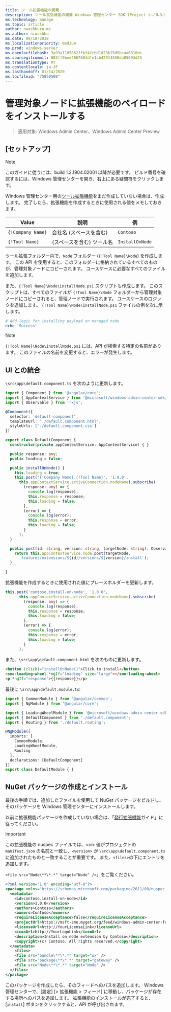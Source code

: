 ```yaml
---
title: ツール拡張機能の開発
description: ツール拡張機能の開発 Windows 管理センター SDK (Project ホノルル)
ms.technology: manage
ms.topic: article
author: nwashburn-ms
ms.author: niwashbu
ms.date: 09/18/2018
ms.localizationpriority: medium
ms.prod: windows-server
ms.openlocfilehash: 3a93a1105862ffbf4fcbd1d23b15d9bcaa6010dc
ms.sourcegitcommit: 083ff9bed4867604dfe1cb42914550da05093d25
ms.translationtype: MT
ms.contentlocale: ja-JP
ms.lasthandoff: 01/14/2020
ms.locfileid: "75950500"
---
```

# <a name="install-extension-payload-on-a-managed-node"></a>管理対象ノードに拡張機能のペイロードをインストールする

>適用対象: Windows Admin Center、Windows Admin Center Preview

## <a name="setup"></a>[セットアップ]
> [!NOTE]
> このガイドに従うには、build 1.2.1904.02001 以降が必要です。 ビルド番号を確認するには、Windows 管理センターを開き、右上にある疑問符をクリックします。

Windows 管理センター用の[ツール拡張機能](../develop-tool.md)をまだ作成していない場合は、作成します。 完了したら、拡張機能を作成するときに使用される値をメモしておきます。

| Value | 説明 | 例 |
| ----- | ----------- | ------- |
| ```{!Company Name}``` | 会社名 (スペースを含む) | ```Contoso``` |
| ```{!Tool Name}``` | (スペースを含む) ツール名 | ```InstallOnNode``` |

ツール拡張フォルダー内で、```Node``` フォルダー (```{!Tool Name}\Node```) を作成します。 この API を使用すると、このフォルダーに格納されているすべてのものが、管理対象ノードにコピーされます。 ユースケースに必要なすべてのファイルを追加します。 

また、```{!Tool Name}\Node\installNode.ps1``` スクリプトも作成します。 このスクリプトは、すべてのファイルが ```{!Tool Name}\Node``` フォルダーから管理対象ノードにコピーされると、管理ノードで実行されます。 ユースケースのロジックを追加します。 ```{!Tool Name}\Node\installNode.ps1``` ファイルの例を次に示します。

``` ps1
# Add logic for installing payload on managed node
echo 'Success'
```

> [!NOTE]
> ```{!Tool Name}\Node\installNode.ps1``` には、API が検索する特定の名前があります。 このファイルの名前を変更すると、エラーが発生します。


## <a name="integration-with-ui"></a>UI との統合

```\src\app\default.component.ts``` を次のように更新します。

``` ts
import { Component } from '@angular/core';
import { AppContextService } from '@microsoft/windows-admin-center-sdk/angular';
import { Observable } from 'rxjs';

@Component({
  selector: 'default-component',
  templateUrl: './default.component.html',
  styleUrls: ['./default.component.css']
})

export class DefaultComponent {
  constructor(private appContextService: AppContextService) { }

  public response: any;
  public loading = false;

  public installOnNode() {
    this.loading = true;
    this.post('{!Company Name}.{!Tool Name}', '1.0.0',
      this.appContextService.activeConnection.nodeName).subscribe(
        (response: any) => {
          console.log(response);
          this.response = response;
          this.loading = false;
        },
        (error) => {
          console.log(error);
          this.response = error;
          this.loading = false;
        }
      );
  }

  public post(id: string, version: string, targetNode: string): Observable<any> {
    return this.appContextService.node.post(targetNode,
      `features/extensions/${id}/versions/${version}/install`);
  }

}
```
拡張機能を作成するときに使用された値にプレースホルダーを更新します。
``` ts
this.post('contoso.install-on-node', '1.0.0',
      this.appContextService.activeConnection.nodeName).subscribe(
        (response: any) => {
          console.log(response);
          this.response = response;
          this.loading = false;
        },
        (error) => {
          console.log(error);
          this.response = error;
          this.loading = false;
        }
      );
```

また、```\src\app\default.component.html``` を次のものに更新します。
``` html
<button (click)="installOnNode()">Click to install</button>
<sme-loading-wheel *ngIf="loading" size="large"></sme-loading-wheel>
<p *ngIf="response">{{response}}</p>
```
最後に ```\src\app\default.module.ts```:
``` ts
import { CommonModule } from '@angular/common';
import { NgModule } from '@angular/core';

import { LoadingWheelModule } from '@microsoft/windows-admin-center-sdk/angular';
import { DefaultComponent } from './default.component';
import { Routing } from './default.routing';

@NgModule({
  imports: [
    CommonModule,
    LoadingWheelModule,
    Routing
  ],
  declarations: [DefaultComponent]
})
export class DefaultModule { }

```

## <a name="creating-and-installing-a-nuget-package"></a>NuGet パッケージの作成とインストール

最後の手順では、追加したファイルを使用して NuGet パッケージをビルドし、そのパッケージを Windows 管理センターにインストールします。

以前に拡張機能パッケージを作成していない場合は、「[発行拡張機能](../publish-extensions.md)ガイド」に従ってください。 
> [!IMPORTANT]
> この拡張機能の nuspec ファイルでは、```<id>``` 値がプロジェクトの ```manifest.json``` の名前と一致し、```<version>``` が ```\src\app\default.component.ts```に追加されたものと一致することが重要です。 また、```<files>```の下にエントリを追加します。 
> 
> ```<file src="Node\**\*.*" target="Node" />```」をご覧ください。

``` xml
<?xml version="1.0" encoding="utf-8"?>
<package xmlns="https://schemas.microsoft.com/packaging/2011/08/nuspec.xsd">
  <metadata>
    <id>contoso.install-on-node</id>
    <version>1.0.0</version>
    <authors>Contoso</authors>
    <owners>Contoso</owners>
    <requireLicenseAcceptance>false</requireLicenseAcceptance>
    <projectUrl>https://msft-sme.myget.org/feed/windows-admin-center-feed/package/nuget/contoso.sme.install-on-node-extension</projectUrl>
    <licenseUrl>http://YourLicenseLink</licenseUrl>
    <iconUrl>http://YourLogoLink</iconUrl>
    <description>Install on node extension by Contoso</description>
    <copyright>(c) Contoso. All rights reserved.</copyright> 
  </metadata>
    <files>
    <file src="bundle\**\*.*" target="ux" />
    <file src="package\**\*.*" target="gateway" />
    <file src="Node\**\*.*" target="Node" />
  </files>
</package>
```

このパッケージを作成したら、そのフィードへのパスを追加します。 Windows 管理センターで、[設定] [> 拡張機能 > フィード] に移動し、パッケージが存在する場所へのパスを追加します。 拡張機能のインストールが完了すると、[```install```] ボタンをクリックすると、API が呼び出されます。  